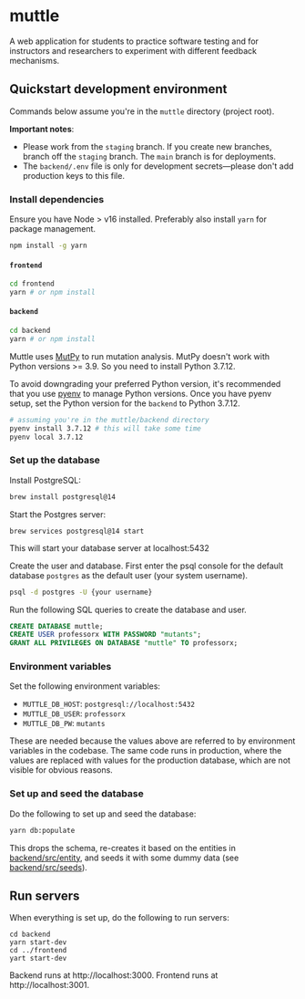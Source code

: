 # muttle
A web application for students to practice software testing and for instructors and researchers to experiment with different feedback mechanisms.

## Quickstart development environment 

Commands below assume you're in the `muttle` directory (project root).

**Important notes**:
* Please work from the `staging` branch. If you create new branches, branch off the `staging` branch. The `main` branch is for deployments.
* The `backend/.env` file is only for development secrets—please don't add production keys to this file. 

### Install dependencies

Ensure you have Node > v16 installed. Preferably also install `yarn` for package management.

```bash
npm install -g yarn
```

#### `frontend`

```bash
cd frontend
yarn # or npm install
```

#### `backend`

```bash
cd backend
yarn # or npm install
```

Muttle uses [MutPy](https://github.com/mutpy/mutpy) to run mutation analysis. MutPy doesn't work with Python versions >= 3.9. So you need to install Python 3.7.12.

To avoid downgrading your preferred Python version, it's recommended that you use [pyenv](https://github.com/pyenv/pyenv) to manage Python versions. Once you have pyenv setup, set the Python version for the `backend` to Python 3.7.12.

```bash
# assuming you're in the muttle/backend directory
pyenv install 3.7.12 # this will take some time
pyenv local 3.7.12
```

### Set up the database

Install PostgreSQL:

```bash
brew install postgresql@14
```

Start the Postgres server:

```
brew services postgresql@14 start
```

This will start your database server at localhost:5432

Create the user and database. First enter the psql console for the default database `postgres` as the default user (your system username).

```bash
psql -d postgres -U {your username}
```

Run the following SQL queries to create the database and user.

```sql
CREATE DATABASE muttle;
CREATE USER professorx WITH PASSWORD "mutants";
GRANT ALL PRIVILEGES ON DATABASE "muttle" TO professorx;
```

### Environment variables

Set the following environment variables:

* `MUTTLE_DB_HOST`: `postgresql://localhost:5432`
* `MUTTLE_DB_USER`: `professorx`
* `MUTTLE_DB_PW`: `mutants`

These are needed because the values above are referred to by environment variables in the codebase. The same code runs in production, where the values are replaced with values for the production database, which are not visible for obvious reasons.

### Set up and seed the database

Do the following to set up and seed the database:

```bash
yarn db:populate
```

This drops the schema, re-creates it based on the entities in [backend/src/entity](src/entity), and seeds it with some dummy data (see [backend/src/seeds](backend/src/seeds)).

## Run servers

When everything is set up, do the following to run servers:

```
cd backend 
yarn start-dev
cd ../frontend
yart start-dev
```

Backend runs at http://localhost:3000. Frontend runs at http://localhost:3001.


